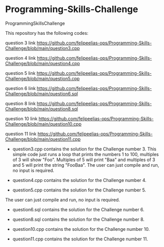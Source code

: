# Programming-Skills-Challenge
ProgrammingSkillsChallenge

This repository has the following codes:

question 3
link https://github.com/felipeelias-ops/Programming-Skills-Challenge/blob/main/question3.cpp

question 4
link https://github.com/felipeelias-ops/Programming-Skills-Challenge/blob/main/question4.cpp

question 5
link https://github.com/felipeelias-ops/Programming-Skills-Challenge/blob/main/question5.cpp

question 6
link https://github.com/felipeelias-ops/Programming-Skills-Challenge/blob/main/question6.sql

question 8
link https://github.com/felipeelias-ops/Programming-Skills-Challenge/blob/main/question8.sql

question 10
link https://github.com/felipeelias-ops/Programming-Skills-Challenge/blob/main/question10.cpp

question 11
link https://github.com/felipeelias-ops/Programming-Skills-Challenge/blob/main/question11.cpp

* question3.cpp contains the solution for the Challenge number 3. 
This simple code just runs a loop that prints the numbers 1 to 100, multiples of 3 will show "Foo".
Multiples of 5 will print "Baa" and multiples of 3 and 5 will print the string "FooBaa".
The user can just compile and run, no input is required.

* question4.cpp contains the solution for the Challenge number 4. 


* question5.cpp contains the solution for the Challenge number 5. 

The user can just compile and run, no input is required.

* question6.sql contains the solution for the Challenge number 6. 

* question8.sql contains the solution for the Challenge number 8. 

* question10.cpp contains the solution for the Challenge number 10. 



* question11.cpp contains the solution for the Challenge number 11. 

